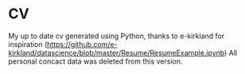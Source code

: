 # CV
My up to date cv generated using Python, thanks to e-kirkland for inspiration (https://github.com/e-kirkland/datascience/blob/master/Resume/ResumeExample.ipynb)
All personal concact data was deleted from this version. 
